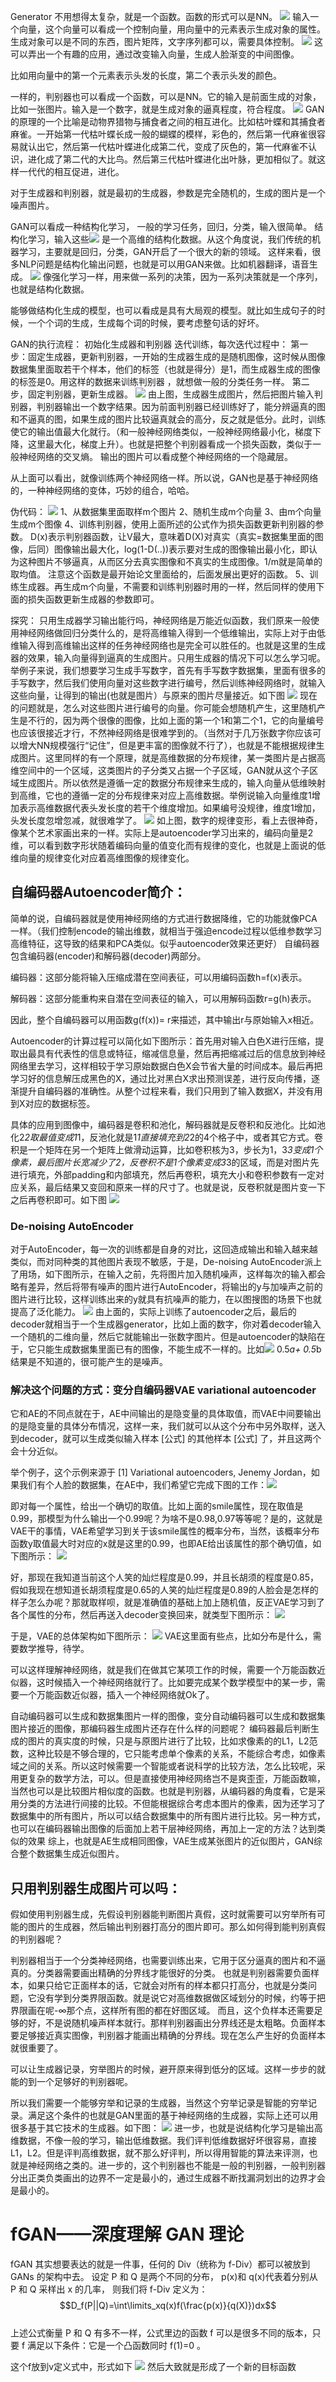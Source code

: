 Generator 不用想得太复杂，就是一个函数。函数的形式可以是NN。
![](.GAN基础进阶_images/b2d6f34e.png)
输入一个向量，这个向量可以看成一个控制向量，用向量中的元素表示生成对象的属性。生成对象可以是不同的东西，图片矩阵，文字序列都可以，需要具体控制。
![](.GAN基础进阶_images/dc06f483.png)
这可以弄出一个有趣的应用，通过改变输入向量，生成人脸渐变的中间图像。

比如用向量中的第一个元素表示头发的长度，第二个表示头发的颜色。

一样的，判别器也可以看成一个函数，可以是NN。它的输入是前面生成的对象，比如一张图片。输入是一个数字，就是生成对象的逼真程度，符合程度。
![](.GAN基础进阶_images/38a92706.png)
GAN的原理的一个比喻是动物界猎物与捕食者之间的相互进化。比如枯叶蝶和其捕食者麻雀。一开始第一代枯叶蝶长成一般的蝴蝶的模样，彩色的，然后第一代麻雀很容易就认出它，然后第一代枯叶蝶进化成第二代，变成了灰色的，第一代麻雀不认识，进化成了第二代的大比鸟。然后第三代枯叶蝶进化出叶脉，更加相似了。就这样一代代的相互促进，进化。

对于生成器和判别器，就是最初的生成器，参数是完全随机的，生成的图片是一个噪声图片。

GAN可以看成一种结构化学习，
一般的学习任务，回归，分类，输入很简单。
结构化学习，输入这些![](.GAN基础进阶_images/52226226.png)
是一个高维的结构化数据。从这个角度说，我们传统的机器学习，主要就是回归，分类，GAN开启了一个很大的新的领域。
这样来看，很多NLP问题是结构化输出问题，也就是可以用GAN来做。比如机器翻译，语音生成。
![](.GAN基础进阶_images/cdb2b36a.png)
像强化学习一样，用来做一系列的决策，因为一系列决策就是一个序列，也就是结构化数据。

能够做结构化生成的模型，也可以看成是具有大局观的模型。就比如生成句子的时候，一个个词的生成，生成每个词的时候，要考虑整句话的好坏。

GAN的执行流程：
初始化生成器和判别器
迭代训练，每次迭代过程中：
第一步：固定生成器，更新判别器，一开始的生成器生成的是随机图像，这时候从图像数据集里面取若干个样本，他们的标签（也就是得分）是1，而生成器生成的图像的标签是0。用这样的数据来训练判别器 ，就想做一般的分类任务一样。
第二步，固定判别器，更新生成器。
![](.GAN基础进阶_images/0e0334e5.png)
由上图，生成器生成图片，然后把图片输入判别器，判别器输出一个数字结果。因为前面判别器已经训练好了，能分辨逼真的图和不逼真的图，如果生成的图片比较逼真就会的高分，反之就是低分。此时，训练使它的输出值最大化就行。（和一般神经网络类似，一般神经网络最小化，梯度下降，这里最大化，梯度上升）。也就是把整个判别器看成一个损失函数，类似于一般神经网络的交叉熵。
输出的图片可以看成整个神经网络的一个隐藏层。

从上面可以看出，就像训练两个神经网络一样。所以说，GAN也是基于神经网络的，一种神经网络的变体，巧妙的组合，哈哈。

伪代码：
![](.GAN基础进阶_images/502f4447.png)
1、从数据集里面取样m个图片
2、随机生成m个向量
3、由m个向量生成m个图像
4、训练判别器，使用上面所述的公式作为损失函数更新判别器的参数。
D(x)表示判别器函数，让V最大，意味着D(X)对真实（真实=数据集里面的图像，后同）图像输出最大化，log(1-D(..))表示要对生成的图像输出最小化，即认为这种图片不够逼真，从而区分去真实图像和不真实的生成图像。1/m就是简单的取均值。
注意这个函数是最开始论文里面给的，后面发展出更好的函数。
5、训练生成器。再生成m个向量，不需要和训练判别器时用的一样，然后同样的使用下面的损失函数更新生成器的参数即可。


探究：
只用生成器学习输出能行吗，神经网络是万能近似函数，我们原来一般使用神经网络做回归分类什么的，是将高维输入得到一个低维输出，实际上对于由低维输入得到高维输出这样的任务神经网络也是完全可以胜任的。也就是这里的生成器的效果，输入向量得到逼真的生成图片。只用生成器的情况下可以怎么学习呢。举例子来说，我们想要学习生成手写数字，首先有手写数字数据集，里面有很多的手写数字，然后我们使用向量对这些数字进行编号，然后训练神经网络时，就输入这些向量，让得到的输出(也就是图片）与原来的图片尽量接近。如下图
![](.GAN基础进阶_images/8b6971e1.png)
现在的问题就是，怎么对这些图片进行编号的向量。你可能会想随机产生，这里随机产生是不行的，因为两个很像的图像，比如上面的第一个1和第二个1，它的向量编号也应该很接近才行，不然神经网络是很难学到的。（当然对于几万张数字你应该可以增大NN规模强行“记住”，但是更丰富的图像就不行了），也就是不能根据规律生成图片。这里同样的有一个原理，就是高维数据的分布规律，某一类图片是占据高维空间中的一个区域，这类图片的子分类又占据一个子区域，GAN就从这个子区域生成图片。所以依然是遵循一定的数据分布规律来生成的，输入向量从低维映射到高维，它也的遵循一定的分布规律来对应上高维数据。举例说输入向量维度1增加表示高维数据代表头发长度的若干个维度增加。如果编号没规律，维度1增加，头发长度忽增忽减，就很难学了。
![](.GAN基础进阶_images/eca34f34.png)
如上图，数字的规律变形，看上去很神奇，像某个艺术家画出来的一样。实际上是autoencoder学习出来的，编码向量是2维，可以看到数字形状随着编码向量的值变化而有规律的变化，也就是上面说的低维向量的规律变化对应着高维图像的规律变化。

## 自编码器Autoencoder简介：
简单的说，自编码器就是使用神经网络的方式进行数据降维，它的功能就像PCA一样。（我们控制encode的输出维数，就相当于强迫encode过程以低维参数学习高维特征，这导致的结果和PCA类似。似乎autoencoder效果还更好）
自编码器包含编码器(encoder)和解码器(decoder)两部分。

编码器：这部分能将输入压缩成潜在空间表征，可以用编码函数h=f(x)表示。

解码器：这部分能重构来自潜在空间表征的输入，可以用解码函数r=g(h)表示。

因此，整个自编码器可以用函数g(f(x))= r来描述，其中输出r与原始输入x相近。 

Autoencoder的计算过程可以简化如下图所示：首先用对输入白色X进行压缩，提取出最具有代表性的信息或特征，缩减信息量，然后再把缩减过后的信息放到神经网络里去学习，这样相较于学习原始数据白色X会节省大量的时间成本。最后再把学习好的信息解压成黑色的X，通过比对黑白X求出预测误差，进行反向传播，逐渐提升自编码器的准确性。从整个过程来看，我们只用到了输入数据X，并没有用到X对应的数据标签。 

具体的应用到图像中，编码器是卷积和池化，解码器就是反卷积和反池化。比如池化2*2取最值变成1*1，反池化就是1*1直接填充到2*2的4个格子中，或者其它方式。卷积是一个矩阵在另一个矩阵上做滑动运算，比如卷积核为3，步长为1，3*3变成1个像素，最后图片长宽减少了2，反卷积不是1个像素变成3*3的区域，而是对图片先进行填充，外部padding和内部填充，然后再卷积，填充大小和卷积参数有一定对应关系，最后结果又变回和原来一样的尺寸了。也就是说，反卷积就是图片变一下之后再卷积即可。如下图
![](.GAN基础进阶_images/ba350b6d.png)
### De-noising AutoEncoder
对于AutoEncoder，每一次的训练都是自身的对比，这回造成输出和输入越来越类似，而对同种类的其他图片表现不敏感，于是，De-noising AutoEncoder派上了用场，如下图所示，在输入之前，先将图片加入随机噪声，这样每次的输入都会略有差异，然后将带有噪声的图片进行AutoEncoder，将输出的y与加噪声之前的图片进行比较，这样训练出来的y就具有抗噪声的能力，在以图搜图的场景下也就提高了泛化能力。
![](.GAN基础进阶_images/4d57fb80.png)
由上面的，实际上训练了autoencoder之后，最后的decoder就相当于一个生成器generator，比如上面的数字，你对着decoder输入一个随机的二维向量，然后它就能输出一张数字图片。但是autoencoder的缺陷在于，它只能生成数据集里面已有的图像，不能生成不一样的。比如![](.GAN基础进阶_images/2577c801.png)
0.5*a+ 0.5*b结果是不知道的，很可能产生的是噪声。

### 解决这个问题的方式：变分自编码器VAE variational autoencoder
它和AE的不同点就在于，AE中间输出的是隐变量的具体取值，而VAE中间要输出的是隐变量的具体分布情况，这样一来，我们就可以从这个分布中另外取样，送入到decoder，就可以生成类似输入样本 [公式] 的其他样本 [公式] 了，并且这两个会十分近似。

举个例子，这个示例来源于 [1] Variational autoencoders, Jenemy Jordan，如果我们有个人脸的数据集，在AE中，我们希望它完成下图的工作：![](.GAN基础进阶_images/3b495645.png)


即对每一个属性，给出一个确切的取值。比如上面的smile属性，现在取值是0.99，那模型为什么输出一个0.99呢？为啥不是0.98,0.97等等呢？是的，这就是VAE干的事情，VAE希望学习到关于该smile属性的概率分布，当然，该概率分布函数y取值最大时对应的x就是这里的0.99，也即AE给出该属性的那个确切值，如下图所示：
![](.GAN基础进阶_images/cd386270.png)

好，那现在我知道当前这个人笑的灿烂程度是0.99，并且长胡须的程度是0.85，假如我现在想知道长胡须程度是0.65的人笑的灿烂程度是0.89的人脸会是怎样的样子怎么办呢？那就取样呗，就是准确值的基础上加上随机值，反正VAE学习到了各个属性的分布，然后再送入decoder变换回来，就类型下图所示： 
![](.GAN基础进阶_images/d1b03d74.png)

于是，VAE的总体架构如下图所示：
![](.GAN基础进阶_images/685d2f1c.png)
VAE这里面有些点，比如分布是什么，需要数学推导，待学。

可以这样理解神经网络，就是我们在做其它某项工作的时候，需要一个万能函数近似器，这时候插入一个神经网络就行了。比如要完成某个数学模型中的某一步，需要一个万能函数近似器，插入一个神经网络就Ok了。

自动编码器可以生成和数据集图片一样的图像，变分自动编码器可以生成和数据集图片接近的图像，那编码器生成图片还存在什么样的问题呢？
编码器最后判断生成的图片的真实度的时候，只是与原图片进行了比较，比如求像素的的L1，L2范数，这种比较是不够合理的，它只能考虑单个像素的关系，不能综合考虑，如像素域之间的关系。所以这时候需要一个智能或者说科学的比较方法，怎么比较呢，采用更复杂的数学方法，可以。但是直接使用神经网络岂不是爽歪歪，万能函数嘛，当然也可以是比较图片相似度的函数。也就是判别器，从编码器的角度看，它是采用分类的方法进行间接的比较。不但能根据综合考虑本图片的像素，因为还学习了数据集中的所有图片，所以可以结合数据集中的所有图片进行比较。另一种方式，也可以在编码器输出图像的后面加上若干层神经网络，再加上一定的方法？达到类似的效果
综上，也就是AE生成相同图像，VAE生成某张图片的近似图片，GAN综合整个数据集生成近似图片。


## 只用判别器生成图片可以吗：

假如使用判别器生成，先假设判别器能判断图片真假，这时就需要可以穷举所有可能的图片的生成器，然后输出判别器打高分的图片即可。那么如何得到能判别真假的判别器呢？

判别器相当于一个分类神经网络，也需要训练出来，它用于区分逼真的图片和不逼真的。分类器需要画出精确的分界线才能很好的分类。
也就是判别器需要负面样本，如果只给它正面样本的话，它就会对所有的样本都只打高分，也就是分类问题，它没有学到分类界限函数。就是说它对高维数据做区域划分的时候，约等于把界限画在呢-∞那个点，这样所有图的都在好图区域。
而且，这个负样本还需要足够的好，不是说随机噪声样本就行。那样判别器画出分界线还是太粗略。负面样本要足够接近真实图像，判别器才能画出精确的分界线。现在怎么产生好的负面样本就很重要了。

可以让生成器记录，穷举图片的时候，避开原来得到低分的区域。这样一步步的就能的到一个足够好的判别器呢。

所以我们需要一个能够穷举和记录的生成器，当然这个穷举记录是智能的穷举记录。满足这个条件的也就是GAN里面的基于神经网络的生成器，实际上还可以用很多基于其它技术的生成器。如下图：
![](.GAN基础进阶_images/3551c7ac.png)
进一步，也就是说结构化学习是输出高维数据，不像一般的学习，输出低维数据。我们评判低维数据好坏很容易，直接L1，L2。但是评判高维数据，就不那么好评判，所以得用智能的算法来评测，也就是神经网络之类的。进一步的，这个判别器也不能是一般的判别器，一般判别器分出正类负类画出的边界不一定是最小的，通过生成器不断找漏洞划出的边界才会是最小的。


# fGAN——深度理解 GAN 理论
fGAN 其实想要表达的就是一件事，任何的 Div（统称为 f-Div）都可以被放到 GANs 的架构中去。
设定 P 和 Q 是两个不同的分布， p(x)和 q(x)代表着分别从 P 和 Q 采样出 x 的几率，
则我们将 f-Div 定义为：
$$D_f(P||Q)=\int\limits_xq(x)f(\frac{p(x)}{q(X)})dx$$  
上述公式衡量 P 和 Q 有多不一样，公式里边的函数 f 可以是很多不同的版本，只要 f
满足以下条件：它是一个凸函数同时 f(1)=0 。

这个f放到v定义式中，形式如下
![](.GAN基本知识_images/ad0e6c52.png)
然后大致就是形成了一个新的目标函数
